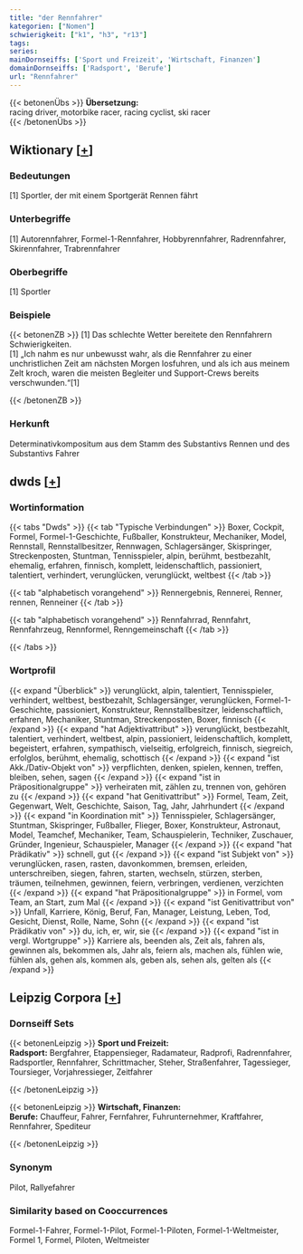```yaml
---
title: "der Rennfahrer"
kategorien: ["Nomen"]
schwierigkeit: ["k1", "h3", "r13"]
tags:
series:
mainDornseiffs: ['Sport und Freizeit', 'Wirtschaft, Finanzen']
domainDornseiffs: ['Radsport', 'Berufe']
url: "Rennfahrer"
---
```


{{< betonenÜbs >}}
**Übersetzung:**  
racing driver, motorbike racer, racing cyclist, ski racer  
{{< /betonenÜbs >}}

## Wiktionary [[+](https://de.wiktionary.org/wiki/Rennfahrer)]

### Bedeutungen
[1] Sportler, der mit einem Sportgerät Rennen fährt  

### Unterbegriffe
[1] Autorennfahrer, Formel-1-Rennfahrer, Hobbyrennfahrer, Radrennfahrer, Skirennfahrer, Trabrennfahrer  

### Oberbegriffe
[1] Sportler  

### Beispiele
{{< betonenZB >}}
[1] Das schlechte Wetter bereitete den Rennfahrern Schwierigkeiten.  
[1] „Ich nahm es nur unbewusst wahr, als die Rennfahrer zu einer unchristlichen Zeit am nächsten Morgen losfuhren, und als ich aus meinem Zelt kroch, waren die meisten Begleiter und Support-Crews bereits verschwunden.“[1]  

{{< /betonenZB >}}
### Herkunft
Determinativkompositum aus dem Stamm des Substantivs Rennen und des Substantivs Fahrer  



## dwds [[+](https://www.dwds.de/wb/Rennfahrer)]

### Wortinformation
{{< tabs "Dwds" >}}
{{< tab "Typische Verbindungen" >}}
Boxer, Cockpit, Formel, Formel-1-Geschichte, Fußballer, Konstrukteur, Mechaniker, Model, Rennstall, Rennstallbesitzer, Rennwagen, Schlagersänger, Skispringer, Streckenposten, Stuntman, Tennisspieler, alpin, berühmt, bestbezahlt, ehemalig, erfahren, finnisch, komplett, leidenschaftlich, passioniert, talentiert, verhindert, verunglücken, verunglückt, weltbest
{{< /tab >}}

{{< tab "alphabetisch vorangehend" >}}
Rennergebnis, Rennerei, Renner, rennen, Renneiner
{{< /tab >}}

{{< tab "alphabetisch vorangehend" >}}
Rennfahrrad, Rennfahrt, Rennfahrzeug, Rennformel, Renngemeinschaft
{{< /tab >}}

{{< /tabs >}}

### Wortprofil
{{< expand "Überblick" >}} verunglückt, alpin, talentiert, Tennisspieler, verhindert, weltbest, bestbezahlt, Schlagersänger, verunglücken, Formel-1-Geschichte, passioniert, Konstrukteur, Rennstallbesitzer, leidenschaftlich, erfahren, Mechaniker, Stuntman, Streckenposten, Boxer, finnisch {{< /expand >}}
{{< expand "hat Adjektivattribut" >}} verunglückt, bestbezahlt, talentiert, verhindert, weltbest, alpin, passioniert, leidenschaftlich, komplett, begeistert, erfahren, sympathisch, vielseitig, erfolgreich, finnisch, siegreich, erfolglos, berühmt, ehemalig, schottisch {{< /expand >}}
{{< expand "ist Akk./Dativ-Objekt von" >}} verpflichten, denken, spielen, kennen, treffen, bleiben, sehen, sagen {{< /expand >}}
{{< expand "ist in Präpositionalgruppe" >}} verheiraten mit, zählen zu, trennen von, gehören zu {{< /expand >}}
{{< expand "hat Genitivattribut" >}} Formel, Team, Zeit, Gegenwart, Welt, Geschichte, Saison, Tag, Jahr, Jahrhundert {{< /expand >}}
{{< expand "in Koordination mit" >}} Tennisspieler, Schlagersänger, Stuntman, Skispringer, Fußballer, Flieger, Boxer, Konstrukteur, Astronaut, Model, Teamchef, Mechaniker, Team, Schauspielerin, Techniker, Zuschauer, Gründer, Ingenieur, Schauspieler, Manager {{< /expand >}}
{{< expand "hat Prädikativ" >}} schnell, gut {{< /expand >}}
{{< expand "ist Subjekt von" >}} verunglücken, rasen, rasten, davonkommen, bremsen, erleiden, unterschreiben, siegen, fahren, starten, wechseln, stürzen, sterben, träumen, teilnehmen, gewinnen, feiern, verbringen, verdienen, verzichten {{< /expand >}}
{{< expand "hat Präpositionalgruppe" >}} in Formel, vom Team, an Start, zum Mal {{< /expand >}}
{{< expand "ist Genitivattribut von" >}} Unfall, Karriere, König, Beruf, Fan, Manager, Leistung, Leben, Tod, Gesicht, Dienst, Rolle, Name, Sohn {{< /expand >}}
{{< expand "ist Prädikativ von" >}} du, ich, er, wir, sie {{< /expand >}}
{{< expand "ist in vergl. Wortgruppe" >}} Karriere als, beenden als, Zeit als, fahren als, gewinnen als, bekommen als, Jahr als, feiern als, machen als, fühlen wie, fühlen als, gehen als, kommen als, geben als, sehen als, gelten als {{< /expand >}}

## Leipzig Corpora [[+](https://corpora.uni-leipzig.de/en/res?word=Rennfahrer&corpusId=deu_newscrawl-public_2018)]

### Dornseiff Sets
{{< betonenLeipzig >}}
**Sport und Freizeit:**  
**Radsport:** Bergfahrer, Etappensieger, Radamateur, Radprofi, Radrennfahrer, Radsportler, Rennfahrer, Schrittmacher, Steher, Straßenfahrer, Tagessieger, Toursieger, Vorjahressieger, Zeitfahrer  

{{< /betonenLeipzig >}}


{{< betonenLeipzig >}}
**Wirtschaft, Finanzen:**  
**Berufe:** Chauffeur, Fahrer, Fernfahrer, Fuhrunternehmer, Kraftfahrer, Rennfahrer, Spediteur  

{{< /betonenLeipzig >}}

### Synonym
Pilot, Rallyefahrer


### Similarity based on Cooccurrences
Formel-1-Fahrer, Formel-1-Pilot, Formel-1-Piloten, Formel-1-Weltmeister, Formel 1, Formel, Piloten, Weltmeister

